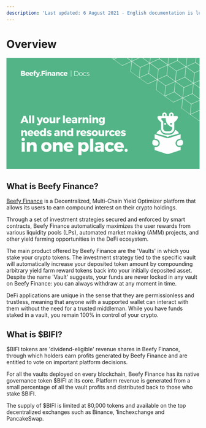 ```yaml
---
description: 'Last updated: 6 August 2021 - English documentation is leading.'
---
```


# Overview

![](.gitbook/assets/docs-landing.png)

## What is Beefy Finance?

[Beefy Finance](https://beefy.finance/) is a Decentralized, Multi-Chain Yield Optimizer platform that allows its users to earn compound interest on their crypto holdings.

Through a set of investment strategies secured and enforced by smart contracts, Beefy Finance automatically maximizes the user rewards from various liquidity pools \(LPs\),‌ ‌automated market making \(AMM\) projects,‌ ‌and‌ ‌other yield‌ farming ‌opportunities in the DeFi ecosystem.

The main product offered by Beefy Finance are the 'Vaults' in which you stake your crypto tokens. The investment strategy tied to the specific vault will automatically increase your deposited token amount by compounding arbitrary yield farm reward tokens back into your initially deposited asset. Despite the name 'Vault' suggests, your funds are never locked in any vault on Beefy Finance: you can always withdraw at any moment in time.

DeFi applications are unique in the sense that they are permissionless and trustless, meaning that anyone with a supported wallet can interact with them without the need for a trusted middleman. While you have funds staked in a vault, you remain 100% in control of your crypto.

## What is $BIFI?

$BIFI tokens are 'dividend-eligible' revenue shares in Beefy Finance, through which holders earn profits generated by Beefy Finance and are entitled to vote on important platform decisions.

For all the vaults deployed on every blockchain, Beefy Finance has its native governance token $BIFI at its core. Platform revenue is generated from a small percentage of all the vault profits and distributed back to those who stake $BIFI.

The supply of $BIFI is limited at 80,000 tokens and available on the top decentralized exchanges such as Binance, 1inchexchange and PancakeSwap.

